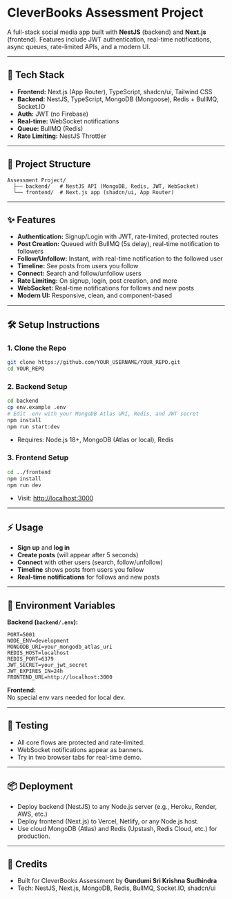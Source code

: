 # CleverBooks Assessment Project

A full-stack social media app built with **NestJS** (backend) and **Next.js** (frontend).
Features include JWT authentication, real-time notifications, async queues, rate-limited APIs, and a modern UI.

---

## 🚀 Tech Stack

- **Frontend:** Next.js (App Router), TypeScript, shadcn/ui, Tailwind CSS
- **Backend:** NestJS, TypeScript, MongoDB (Mongoose), Redis + BullMQ, Socket.IO
- **Auth:** JWT (no Firebase)
- **Real-time:** WebSocket notifications
- **Queue:** BullMQ (Redis)
- **Rate Limiting:** NestJS Throttler

---

## 📁 Project Structure

```
Assessment Project/
  ├── backend/   # NestJS API (MongoDB, Redis, JWT, WebSocket)
  └── frontend/  # Next.js app (shadcn/ui, App Router)
```

---

## ✨ Features

- **Authentication:** Signup/Login with JWT, rate-limited, protected routes
- **Post Creation:** Queued with BullMQ (5s delay), real-time notification to followers
- **Follow/Unfollow:** Instant, with real-time notification to the followed user
- **Timeline:** See posts from users you follow
- **Connect:** Search and follow/unfollow users
- **Rate Limiting:** On signup, login, post creation, and more
- **WebSocket:** Real-time notifications for follows and new posts
- **Modern UI:** Responsive, clean, and component-based

---

## 🛠️ Setup Instructions

### 1. **Clone the Repo**
```bash
git clone https://github.com/YOUR_USERNAME/YOUR_REPO.git
cd YOUR_REPO
```

### 2. **Backend Setup**
```bash
cd backend
cp env.example .env
# Edit .env with your MongoDB Atlas URI, Redis, and JWT secret
npm install
npm run start:dev
```
- Requires: Node.js 18+, MongoDB (Atlas or local), Redis

### 3. **Frontend Setup**
```bash
cd ../frontend
npm install
npm run dev
```
- Visit: [http://localhost:3000](http://localhost:3000)

---

## ⚡ Usage

- **Sign up** and **log in**
- **Create posts** (will appear after 5 seconds)
- **Connect** with other users (search, follow/unfollow)
- **Timeline** shows posts from users you follow
- **Real-time notifications** for follows and new posts

---

## 📝 Environment Variables

**Backend (`backend/.env`):**
```
PORT=5001
NODE_ENV=development
MONGODB_URI=your_mongodb_atlas_uri
REDIS_HOST=localhost
REDIS_PORT=6379
JWT_SECRET=your_jwt_secret
JWT_EXPIRES_IN=24h
FRONTEND_URL=http://localhost:3000
```

**Frontend:**  
No special env vars needed for local dev.

---

## 🧪 Testing

- All core flows are protected and rate-limited.
- WebSocket notifications appear as banners.
- Try in two browser tabs for real-time demo.

---

## 📦 Deployment

- Deploy backend (NestJS) to any Node.js server (e.g., Heroku, Render, AWS, etc.)
- Deploy frontend (Next.js) to Vercel, Netlify, or any Node.js host.
- Use cloud MongoDB (Atlas) and Redis (Upstash, Redis Cloud, etc.) for production.

---

## 🙏 Credits

- Built for CleverBooks Assessment by **Gundumi Sri Krishna Sudhindra**
- Tech: NestJS, Next.js, MongoDB, Redis, BullMQ, Socket.IO, shadcn/ui

